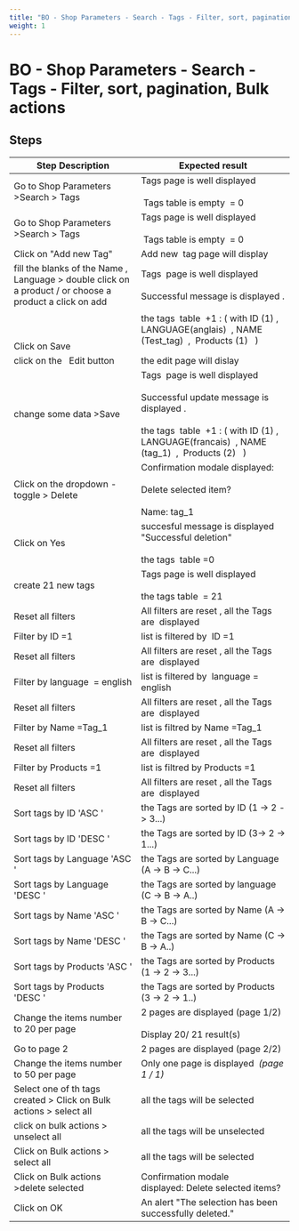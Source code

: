 ```yaml
---
title: "BO - Shop Parameters - Search - Tags - Filter, sort, pagination, Bulk actions"
weight: 1
---
```


# BO - Shop Parameters - Search - Tags - Filter, sort, pagination, Bulk actions
## Steps
| Step Description | Expected result |
| ----- | ----- |
| Go to Shop Parameters >Search > Tags | Tags page is well displayed<br><br> Tags table is empty  = 0 |
| Go to Shop Parameters >Search > Tags | Tags page is well displayed<br><br> Tags table is empty  = 0 |
| Click on "Add new Tag" | Add new  tag page will display |
| fill the blanks of the Name , Language > double click on a product / or choose a product a click on add<br><br> <br><br>Click on Save | Tags  page is well displayed<br><br>Successful message is displayed .<br><br>the tags  table  +1 : ( with ID (1) , LANGUAGE(anglais)  , NAME (Test_tag)  ,  Products (1)   ) |
| click on the   Edit button | the edit page will dislay |
| change some data >Save | Tags  page is well displayed<br><br>Successful update message is displayed .<br><br>the tags  table  +1 : ( with ID (1) , LANGUAGE(francais)  , NAME (tag_1)  ,  Products (2)   ) |
| Click on the dropdown -toggle > Delete | Confirmation modale displayed: <br><br>Delete selected item?<br><br>Name: tag_1 |
| Click on Yes | succesful message is displayed "Successful deletion"<br><br>the tags  table =0 |
| create 21 new tags | Tags page is well displayed<br><br>the tags table  = 21 |
| Reset all filters | All filters are reset , all the Tags are  displayed |
| Filter by ID =1 | list is filtered by  ID =1 |
| Reset all filters | All filters are reset , all the Tags are  displayed |
| Filter by language  = english | list is filtered by  language = english |
| Reset all filters | All filters are reset , all the Tags are  displayed |
| Filter by Name =Tag_1 | list is filtred by Name =Tag_1 |
| Reset all filters | All filters are reset , all the Tags are  displayed |
| Filter by Products =1 | list is filtred by Products =1 |
| Reset all filters | All filters are reset , all the Tags are  displayed |
| Sort tags by ID 'ASC ' | the Tags are sorted by ID (1 -> 2 -> 3...) |
| Sort tags by ID 'DESC ' | the Tags are sorted by ID (3-> 2 -> 1...) |
| Sort tags by Language 'ASC ' | the Tags are sorted by Language (A -> B -> C...) |
| Sort tags by Language 'DESC ' | the Tags are sorted by language (C -> B -> A..) |
| Sort tags by Name 'ASC ' | the Tags are sorted by Name (A -> B -> C...) |
| Sort tags by Name 'DESC ' | the Tags are sorted by Name (C -> B -> A..) |
| Sort tags by Products 'ASC ' | the Tags are sorted by Products (1 -> 2 -> 3...) |
| Sort tags by Products 'DESC ' | the Tags are sorted by Products (3 -> 2 -> 1..) |
| Change the items number to 20 per page | 2 pages are displayed (page 1/2)<br><br>Display 20/ 21 result(s) |
| Go to page 2 | 2 pages are displayed (page 2/2) |
| Change the items number to 50 per page | Only one page is displayed  _(page 1 / 1)_ |
| Select one of th tags created > Click on Bulk actions > select all | all the tags will be selected |
| click on bulk actions > unselect all | all the tags will be unselected |
| Click on Bulk actions > select all | all the tags will be selected |
| Click on Bulk actions >delete selected | Confirmation modale displayed: Delete selected items? |
| Click on OK | An alert "The selection has been successfully deleted." |
